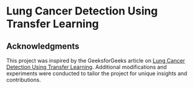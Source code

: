 # Lung Cancer Detection Using Transfer Learning  

## Acknowledgments  

This project was inspired by the GeeksforGeeks article on [Lung Cancer Detection Using Transfer Learning](https://www.geeksforgeeks.org/lung-cancer-detection-using-transfer-learning/). Additional modifications and experiments were conducted to tailor the project for unique insights and contributions.   
